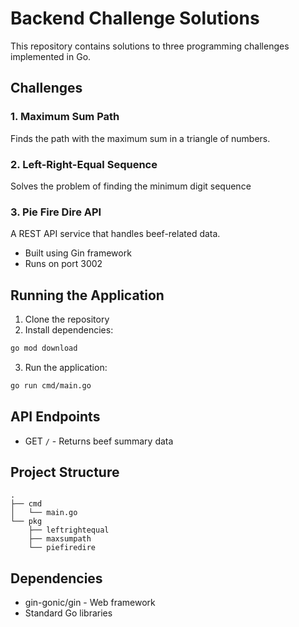 # Backend Challenge Solutions

This repository contains solutions to three programming challenges implemented in Go.

## Challenges

### 1. Maximum Sum Path

Finds the path with the maximum sum in a triangle of numbers.

### 2. Left-Right-Equal Sequence

Solves the problem of finding the minimum digit sequence 

### 3. Pie Fire Dire API

A REST API service that handles beef-related data.
- Built using Gin framework
- Runs on port 3002

## Running the Application

1. Clone the repository
2. Install dependencies:
```bash
go mod download
```

3. Run the application:
```bash
go run cmd/main.go
```

## API Endpoints

- GET `/` - Returns beef summary data

## Project Structure
```
.
├── cmd
│   └── main.go
└── pkg
    ├── leftrightequal
    ├── maxsumpath
    └── piefiredire
```

## Dependencies

- gin-gonic/gin - Web framework
- Standard Go libraries
